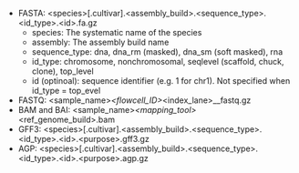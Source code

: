 - FASTA: \<species\>[.cultivar].\<assembly_build\>.\<sequence_type\>.\<id_type\>.\<id\>.fa.gz
  - species: The systematic name of the species
  - assembly: The assembly build name
  - sequence_type: dna, dna_rm (masked), dna_sm (soft masked), rna
  - id_type: chromosome, nonchromosomal, seqlevel (scaffold, chuck, clone), top_level
  - id (optinoal): sequence identifier (e.g. 1 for chr1). Not specified when id_type = top_evel
- FASTQ: <sample_name>_<flowcell_ID>_<index_lane>_<readNum>_fastq.gz 
- BAM and BAI: <sample_name>_<mapping_tool>_<ref_genome_build>.bam
- GFF3: \<species\>[.cultivar].\<assembly_build\>.\<sequence_type\>.\<id_type\>.\<id\>.\<purpose\>.gff3.gz
- AGP: \<species\>[.cultivar].\<assembly_build\>.\<sequence_type\>.\<id_type\>.\<id\>.\<purpose\>.agp.gz